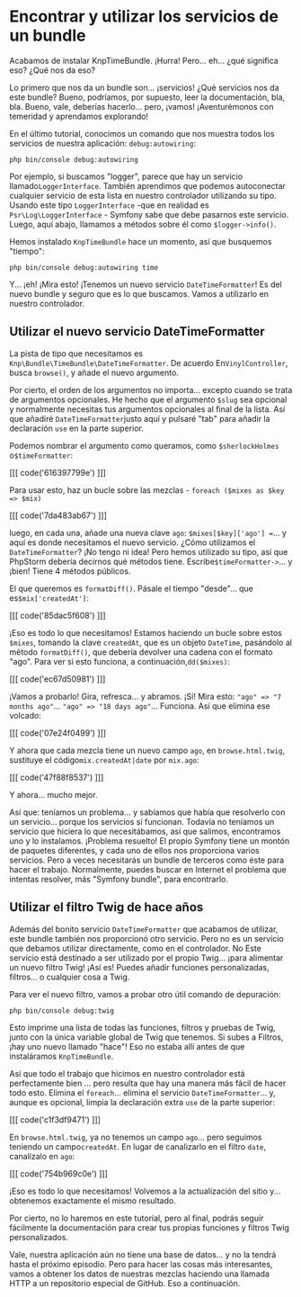# Encontrar y utilizar los servicios de un bundle

Acabamos de instalar KnpTimeBundle. ¡Hurra! Pero... eh... ¿qué significa eso? ¿Qué nos da eso?

Lo primero que nos da un bundle son... ¡servicios! ¿Qué servicios nos da este bundle? Bueno, podríamos, por supuesto, leer la documentación, bla, bla. Bueno, vale, deberías hacerlo... pero, ¡vamos! ¡Aventurémonos con temeridad y aprendamos explorando!

En el último tutorial, conocimos un comando que nos muestra todos los servicios de nuestra aplicación: `debug:autowiring`:

```terminal-silent
php bin/console debug:autowiring
```

Por ejemplo, si buscamos "logger", parece que hay un servicio llamado`LoggerInterface`. También aprendimos que podemos autoconectar cualquier servicio de esta lista en nuestro controlador utilizando su tipo. Usando este tipo `LoggerInterface` -que en realidad es `Psr\Log\LoggerInterface` - Symfony sabe que debe pasarnos este servicio. Luego, aquí abajo, llamamos a métodos sobre él como `$logger->info()`.

Hemos instalado `KnpTimeBundle` hace un momento, así que busquemos "tiempo":

```terminal-silent
php bin/console debug:autowiring time
```

Y... ¡eh! ¡Mira esto! ¡Tenemos un nuevo servicio `DateTimeFormatter`! Es del nuevo bundle y seguro que es lo que buscamos. Vamos a utilizarlo en nuestro controlador.

## Utilizar el nuevo servicio DateTimeFormatter

La pista de tipo que necesitamos es `Knp\Bundle\TimeBundle\DateTimeFormatter`. De acuerdo En`VinylController`, busca `browse()`, y añade el nuevo argumento.

Por cierto, el orden de los argumentos no importa... excepto cuando se trata de argumentos opcionales. He hecho que el argumento `$slug` sea opcional y normalmente necesitas tus argumentos opcionales al final de la lista. Así que añadiré `DateTimeFormatter`justo aquí y pulsaré "tab" para añadir la declaración `use` en la parte superior.

Podemos nombrar el argumento como queramos, como `$sherlockHolmes` o`$timeFormatter`:

[[[ code('616397799e') ]]]

Para usar esto, haz un bucle sobre las mezclas - `foreach ($mixes as $key => $mix)`

[[[ code('7da483ab67') ]]]

luego, en cada una, añade una nueva clave `ago`: `$mixes[$key]['ago'] =`... y aquí es donde necesitamos el nuevo servicio. ¿Cómo utilizamos el `DateTimeFormatter`? ¡No tengo ni idea! Pero hemos utilizado su tipo, así que PhpStorm debería decirnos qué métodos tiene. Escribe`$timeFormatter->`... y ¡bien! Tiene 4 métodos públicos.

El que queremos es `formatDiff()`. Pásale el tiempo "desde"... que es`$mix['createdAt']`:

[[[ code('85dac5f608') ]]]

¡Eso es todo lo que necesitamos! Estamos haciendo un bucle sobre estos `$mixes`, tomando la clave `createdAt`, que es un objeto `DateTime`, pasándolo al método `formatDiff()`, que debería devolver una cadena con el formato "ago". Para ver si esto funciona, a continuación,`dd($mixes)`:

[[[ code('ec67d50981') ]]]

¡Vamos a probarlo! Gira, refresca... y abramos. ¡Sí! Mira esto: `"ago"
=> "7 months ago"`... `"ago" => "18 days ago"`... Funciona. Así que elimina ese volcado:

[[[ code('07e24f0499') ]]]

Y ahora que cada mezcla tiene un nuevo campo `ago`, en `browse.html.twig`, sustituye el código`mix.createdAt|date` por `mix.ago`:

[[[ code('47f88f8537') ]]]

Y ahora... mucho mejor.

Así que: teníamos un problema... y sabíamos que había que resolverlo con un servicio... porque los servicios sí funcionan. Todavía no teníamos un servicio que hiciera lo que necesitábamos, así que salimos, encontramos uno y lo instalamos. ¡Problema resuelto! El propio Symfony tiene un montón de paquetes diferentes, y cada uno de ellos nos proporciona varios servicios. Pero a veces necesitarás un bundle de terceros como éste para hacer el trabajo. Normalmente, puedes buscar en Internet el problema que intentas resolver, más "Symfony bundle", para encontrarlo.

## Utilizar el filtro Twig de hace años

Además del bonito servicio `DateTimeFormatter` que acabamos de utilizar, este bundle también nos proporcionó otro servicio. Pero no es un servicio que debamos utilizar directamente, como en el controlador. No Este servicio está destinado a ser utilizado por el propio Twig... ¡para alimentar un nuevo filtro Twig! ¡Así es! Puedes añadir funciones personalizadas, filtros... o cualquier cosa a Twig.

Para ver el nuevo filtro, vamos a probar otro útil comando de depuración:

```terminal
php bin/console debug:twig
```

Esto imprime una lista de todas las funciones, filtros y pruebas de Twig, junto con la única variable global de Twig que tenemos. Si subes a Filtros, ¡hay uno nuevo llamado "hace"! Eso no estaba allí antes de que instaláramos `KnpTimeBundle`.

Así que todo el trabajo que hicimos en nuestro controlador está perfectamente bien ... pero resulta que hay una manera más fácil de hacer todo esto. Elimina el `foreach`... elimina el servicio `DateTimeFormatter`... y, aunque es opcional, limpia la declaración extra `use` de la parte superior:

[[[ code('c1f3df9471') ]]]

En `browse.html.twig`, ya no tenemos un campo `ago`... pero seguimos teniendo un campo`createdAt`. En lugar de canalizarlo en el filtro `date`, canalízalo en `ago`:

[[[ code('754b969c0e') ]]]

¡Eso es todo lo que necesitamos! Volvemos a la actualización del sitio y... obtenemos exactamente el mismo resultado.

Por cierto, no lo haremos en este tutorial, pero al final, podrás seguir fácilmente la documentación para crear tus propias funciones y filtros Twig personalizados.

Vale, nuestra aplicación aún no tiene una base de datos... y no la tendrá hasta el próximo episodio. Pero para hacer las cosas más interesantes, vamos a obtener los datos de nuestras mezclas haciendo una llamada HTTP a un repositorio especial de GitHub. Eso a continuación.
